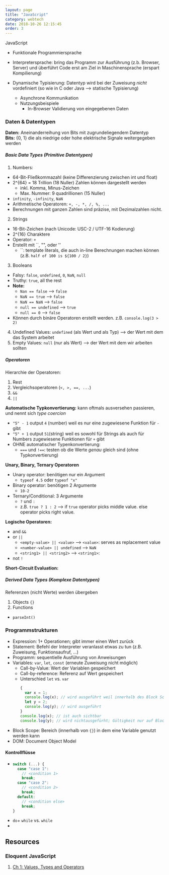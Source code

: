 ```yaml
---
layout: page
title: "JavaScript"
category: webtech
date: 2018-10-26 12:15:45
order: 3
---
```


JavaScript
- Funktionale Programmiersprache
- Interpretersprache: bring das Programm zur Ausführung (z.b. Browser, Server) und überführt Code erst am Ziel in Maschinensprache (erspart Kompilierung)
- Dynamische Typisierung: Datentyp wird bei der Zuweisung *nicht* vordefiniert (so wie in C oder Java --> statische Typisierung)


  - Asynchrone Kommunikation
  - Nutzungsbeispiele
    - In-Browser Validierung von eingegebenen Daten


### Daten & Datentypen
**Daten:** Aneinanderreihung von Bits mit zugrundeliegendem Datentyp <br>
**Bits:** {0, 1} die als niedrige oder hohe elektrische Signale weitergegeben werden

##### Basic Data Types (Primitive Datentypen)
1. Numbers:
  * 64-Bit-Fließkommazahl (keine Differenzierung zwischen int und float)
  * 2^{64} = 18 Trillion (18 Nuller) Zahlen können dargestellt werden
    * inkl. Komma, Minus-Zeichen
    * Max. Nummer: 9 quadrillionen (15 Nuller)
  * `infinity`, `-infinity`, `NaN`
  * Arithmetische Operatoren: `+, -, *, /, %, ...`
  * Berechnungen mit ganzen Zahlen sind präzise, mit Dezimalzahlen nicht.
2. Strings
  * 16-Bit-Zeichen (nach Unicode: USC-2 / UTF-16 Kodierung)
  * 2^{16} Charaktere
  * Operator: `+`
  * Erstellt mit ``, "", oder ''
    * ``: template literals, die auch in-line Berechnungen machen können (z.B. `half of 100 is ${100 / 2}`)
3. Booleans
  * Falsy: `false`, `undefined`, `0`, `NaN`, `null`
  * Truthy: `true`, all the rest
  * **Note:**
    * `Nan == false` --> `false`
    * `NaN == true` --> `false`
    * `NaN == NaN` --> `false`
    * `null == undefined` --> `true`
    * `null == 0` --> `false`
  * Können durch binäre Operatoren erstellt werden. z.B. `console.log(3 > 2)`
4. Undefined Values: `undefined` (als Wert und als Typ) --> der Wert mit dem das System arbeitet
5. Empty Values: `null` (nur als Wert) --> der Wert mit dem wir arbeiten sollten

##### Operatoren
Hierarchie der Operatoren:
1. Rest
2. Vergleichsoperatoren (`<, >, ==, ...`)
3. `&&`
4. `||`

**Automatische Typkonvertierung:** kann oftmals ausversehen passieren, und nennt sich *type coercion*
* `"5" - 1` output `4` (number) weil es nur eine zugewiesene Funktion für `-` gibt
* `"5" + 1` output `51`(string) weil es sowohl für Strings als auch für Numbers zugewiesene Funktionen für `+` gibt
* OHNE automatischer Typenkonvertierung:
  * `===` und `!==`: testen ob die Werte *genau* gleich sind (ohne Typkonvertierung)

**Unary, Binary, Ternary Operatoren**
* Unary operator: benötigen nur ein Argument
  * `typeof 4.5` oder `typeof "x"`
* Binary operator: benötigen 2 Argumente
  * `10-2`
* Ternary/Conditional: 3 Argumente
  * `?` und `:`
  * z.B. `true ? 1 : 2` --> if `true` operator picks middle value. else operator picks right value.

**Logische Operatoren:**
* and `&&`
* or `||`
  * `<empty-value> || <value>` --> `<value>`: serves as replacement value
  * `<number-value> || undefined` --> `NaN`
  * `<string1> || <string2>` --> `<string1>`:
* not `!`

**Short-Circuit Evaluation:**


##### Derived Data Types (Komplexe Datentypen)
Referenzen (nicht Werte) werden übergeben
1. Objects `{}`
2. Functions
  * `parseInt()`

### Programmstrukturen
* Expression: 1+ Operationen; gibt immer einen Wert zurück
* Statement: Befehl der Interpreter veranlasst etwas zu tun (z.B. Zuweisung, Funktionsaufruf, ...)
* Programm: sequentielle Ausführung von Anweisungen
* Variables: `var`, `let`, `const` (erneute Zuweisung nicht möglich)
  * Call-by-Value: Wert der Variablen gespeichert
  * Call-by-reference: Referenz auf Wert gespeichert
  *  Unterschied `let` vs. `var`
      ```javascript
      {
        var x = 1;
        console.log(x); // wird ausgeführt weil innerhalb des Block Scopes
        let y = 2;
        console.log(y); // wird ausgeführt
      }
      console.log(x); // ist auch sichtbar
      console.log(y); // wird nichtausgefürht; Gültigkeit nur auf Block Scope beschränkt
      ```
* Block Scope: Bereich (innerhalb von `{}`) in dem eine Variable genutzt werden kann
* DOM: Document Object Model

#### Kontrollflüsse
* ```javascript
  switch (...) {
    case "case 1":
      // <condition 1>
      break;
    case "case 2":
      // <condition 2>
      break;
    default:
      // <condition else>
      break;
  }
  ```
* `do`+ `while` vs. `while`
*

## Resources

### Eloquent JavaScript
1. [Ch 1: Values, Types and Operators](http://eloquentjavascript.net/01_values.html)
